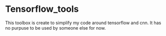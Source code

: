 # Tensorflow_tools

This toolbox is create to simplify my code around tensorflow and cnn. It has no purpuse to be used by someone else for now.
